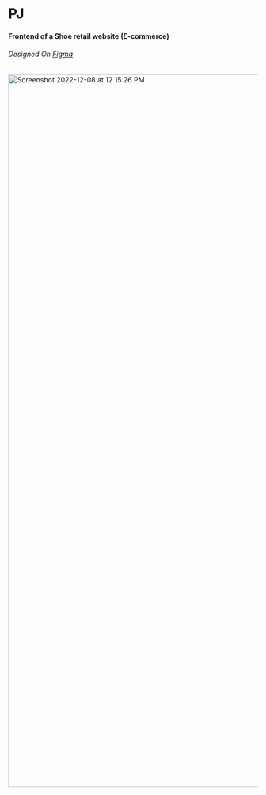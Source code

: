 # PJ
#### Frontend of a Shoe retail website (E-commerce)
###### Designed On [Figma](https://www.figma.com/file/yhh0N4f47A2tEFgwtg4JsF/Shoe-Website?node-id=0%3A1&t=SdeUEIcUWJP2vxPy-1) <br>
<img width="1440" alt="Screenshot 2022-12-08 at 12 15 26 PM" src="https://user-images.githubusercontent.com/96217047/206378420-73cd66c0-c54d-4d66-b740-eea94853275b.png">
